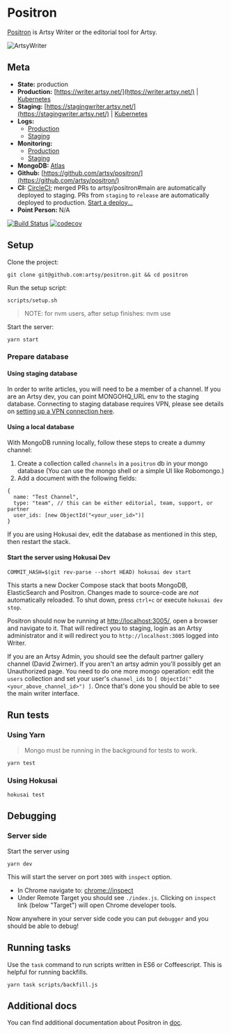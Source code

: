 # Positron

[Positron](https://github.com/artsy/positron) is Artsy Writer or the editorial tool for Artsy.

![ArtsyWriter](/doc/images/ArtsyWriter.png)

## Meta

- **State:** production
- **Production:** [https://writer.artsy.net/](https://writer.artsy.net/) | [Kubernetes](https://kubernetes.prd.artsy.systems/#!/deployment/default/positron-web?namespace=default)
- **Staging:** [https://stagingwriter.artsy.net/](https://stagingwriter.artsy.net/) | [Kubernetes](https://kubernetes.stg.artsy.systems/#!/deployment/default/positron-web?namespace=default)
- **Logs:**
  - [Production](https://papertrailapp.com/groups/3675843/events?q=host%3Apositron-web)
  - [Staging](https://papertrailapp.com/groups/3674473/events?q=host%3Apositron-web)
- **Monitoring:**
  - [Production](https://app.datadoghq.com/apm/service/positron/express.request?end=1545136847351&env=production&paused=false&start=1545133247351)
  - [Staging](https://app.datadoghq.com/apm/service/positron/express.request?end=1545136799180&env=staging&paused=false&start=1545133199180)
- **MongoDB:** [Atlas](https://cloud.mongodb.com/v2/5be44a7aff7a254a8327cd3a#clusters)
- **Github:** [https://github.com/artsy/positron/](https://github.com/artsy/positron/)
- **CI:** [CircleCI](https://circleci.com/gh/artsy/positron); merged PRs to artsy/positron#main are automatically deployed to staging. PRs from `staging` to `release` are automatically deployed to production. [Start a deploy...](https://github.com/artsy/positron/compare/release...staging?expand=1)
- **Point Person:** N/A

[![Build Status](https://circleci.com/gh/artsy/positron/tree/main.svg?style=svg)](https://circleci.com/gh/artsy/positron/tree/main) [![codecov](https://codecov.io/gh/artsy/positron/branch/main/graph/badge.svg)](https://codecov.io/gh/artsy/positron)

## Setup

Clone the project:

```
git clone git@github.com:artsy/positron.git && cd positron
```

Run the setup script:

```
scripts/setup.sh
```

> NOTE: for nvm users, after setup finishes: nvm use

Start the server:

```
yarn start
```

### Prepare database

#### Using staging database

In order to write articles, you will need to be a member of a channel. If you are an Artsy dev, you can point MONGOHQ_URL env to the staging database. Connecting to staging database requires VPN, please see details on [setting up a VPN connection here](https://github.com/artsy/infrastructure/blob/master/README.md#vpn).

#### Using a local database

With MongoDB running locally, follow these steps to create a dummy channel:

1. Create a collection called `channels` in a `positron` db in your mongo database (You can use the mongo shell or a simple UI like Robomongo.)
2. Add a document with the following fields:

```
{
  name: "Test Channel",
  type: "team", // this can be either editorial, team, support, or partner
  user_ids: [new ObjectId("<your_user_id>")]
}
```

If you are using Hokusai dev, edit the database as mentioned in this step, then restart the stack.

#### Start the server using Hokusai Dev

`COMMIT_HASH=$(git rev-parse --short HEAD) hokusai dev start`

This starts a new Docker Compose stack that boots MongoDB, ElasticSearch and Positron. Changes made to source-code are _not_ automatically reloaded. To shut down, press `ctrl+c` or execute `hokusai dev stop`.

Positron should now be running at [http://localhost:3005/](http://localhost:3005/), open a browser and navigate to it. That will redirect you to staging, login as an Artsy administrator and it will redirect you to `http://localhost:3005` logged into Writer.

If you are an Artsy Admin, you should see the default partner gallery channel (David Zwirner). If you aren't an artsy admin you'll possibly get an Unauthorized page. You need to do one more mongo operation: edit the `users` collection and set your user's `channel_ids` to `[ ObjectId("<your_above_channel_id>") ]`. Once that's done you should be able to see the main writer interface.

## Run tests

### Using Yarn

> Mongo must be running in the background for tests to work.

```
yarn test
```

### Using Hokusai

```
hokusai test
```

## Debugging

### Server side

Start the server using

```
yarn dev
```

This will start the server on port `3005` with `inspect` option.

- In Chrome navigate to: [chrome://inspect](chrome://inspect)
- Under Remote Target you should see `./index.js`. Clicking on `inspect` link (below "Target") will open Chrome developer tools.

Now anywhere in your server side code you can put `debugger` and you should be able to debug!

## Running tasks

Use the `task` command to run scripts written in ES6 or Coffeescript. This is helpful for running backfills.

```
yarn task scripts/backfill.js
```

## Additional docs

You can find additional documentation about Positron in [doc](/doc).
